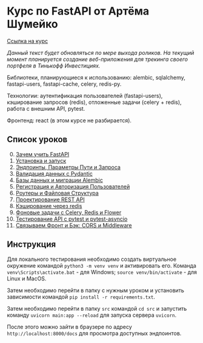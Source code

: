 # Курс по FastAPI от Артёма Шумейко
[Ссылка на курс](https://www.youtube.com/playlist?list=PLeLN0qH0-mCVQKZ8-W1LhxDcVlWtTALCS)

*Данный текст будет обновляться по мере выхода роликов. На текущий момент планируется создание 
веб-приложения для трекинга своего портфеля в Тинькофф Инвестициях.* 

Библиотеки, планирующиеся к использованию: alembic, sqlalchemy, fastapi-users, fastapi-cache, celery, redis-py.

Технологии: аутентификация пользователей (fastapi-users), кэширование запросов (redis), 
отложенные задачи (celery + redis), работа с внешним API, pytest.

Фронтенд: react (в этом курсе не разбирается).

## Список уроков
0. [Зачем учить FastAPI](https://youtu.be/7IdfnjXsdN4)
1. [Установка и запуск](https://youtu.be/G0pcbxMsiec)
2. [Эндпоинты, Параметры Пути и Запроса](https://youtu.be/O627QJxlFko)
3. [Валидация данных с Pydantic](https://youtu.be/06l4r-p-qfU)
4. [Базы данных и миграции Alembic](https://youtu.be/hO7b4yh-Qfs)
5. [Регистрация и Авторизация Пользователей](https://youtu.be/nfueh3ei8HU)
6. [Роутеры и Файловая Структура](https://youtu.be/1Ag3RoOjNI0)
7. [Проектирование REST API](https://youtu.be/-RLXmoQ7iSE)
8. [Кэширование через redis](https://youtu.be/t4H25XJG0Uc)
9. [Фоновые задачи с Celery, Redis и Flower](https://youtu.be/fm4LTvMyiwE)
10. [Тестирование API с pytest и pytest-asyncio](https://youtu.be/4xJGQKfN3ZM)
11. [Связываем Фронт и Бэк: CORS и Middleware](https://youtu.be/h0eTzi5Geo8)

## Инструкция
Для локального тестирования необходимо создать виртуальное окружение командой `python3 -m venv venv` и активировать его. Команда `venv\Scripts\activate.bat` - для Windows; `source venv/bin/activate` - для Linux и MacOS.

Затем необходимо перейти в папку с нужным уроком и установить зависимости командой `pip install -r requirements.txt`.

Затем необходимо перейти в папку `src` командой `cd src` и запустить команду `uvicorn main:app --reload` для запуска сервера `uvicorn`. 

После этого можно зайти в браузере по адресу `http://localhost:8000/docs` для просмотра доступных эндпоинтов.
